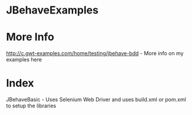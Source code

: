 JBehaveExamples
=============== 

More Info
===============
http://c.gwt-examples.com/home/testing/jbehave-bdd - More info on my examples here

Index
===============
JBehaveBasic - Uses Selenium Web Driver and uses build.xml or pom.xml to setup the libraries

